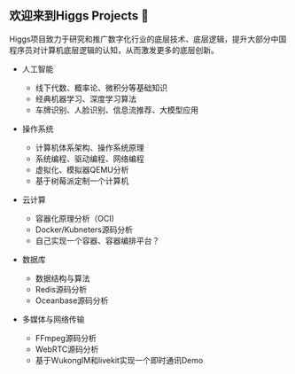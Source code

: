 ## 欢迎来到Higgs Projects 👋

Higgs项目致力于研究和推广数字化行业的底层技术、底层逻辑，提升大部分中国程序员对计算机底层逻辑的认知，从而激发更多的底层创新。
  
- 人工智能
  - 线下代数、概率论、微积分等基础知识
  - 经典机器学习、深度学习算法
  - 车牌识别、人脸识别、信息流推荐、大模型应用
    
- 操作系统
  - 计算机体系架构、操作系统原理
  - 系统编程、驱动编程、网络编程
  - 虚拟化、模拟器QEMU分析
  - 基于树莓派定制一个计算机
    
- 云计算
  - 容器化原理分析（OCI)
  - Docker/Kubneters源码分析
  - 自己实现一个容器、容器编排平台？
    
- 数据库
  - 数据结构与算法
  - Redis源码分析
  - Oceanbase源码分析

- 多媒体与网络传输
  - FFmpeg源码分析
  - WebRTC源码分析
  - 基于WukongIM和livekit实现一个即时通讯Demo
